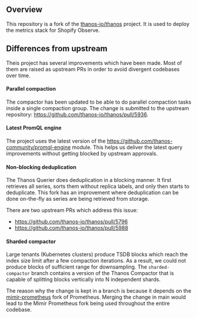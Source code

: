 ## Overview

This repository is a fork of the [thanos-io/thanos](https://github.com/thanos-io/thanos) project. It is used to deploy the metrics stack for Shopify Observe.

## Differences from upstream

Theis project has several improvements which have been made. Most of them are raised as upstream PRs in order to avoid divergent codebases over time.

#### Parallel compaction

The compactor has been updated to be able to do parallel compaction tasks inside a single compaction group. The change is submitted to the upstream repository: https://github.com/thanos-io/thanos/pull/5936.

#### Latest PromQL engine

The project uses the latest version of the https://github.com/thanos-community/promql-engine module. This helps us deliver the latest query improvements without getting blocked by upstream approvals.

#### Non-blocking deduplication

The Thanos Querier does deduplication in a blocking manner. It first retrieves all series, sorts them without replica labels, and only then starts to deduplicate. This fork has an improvement where deduplication can be done on-the-fly as series are being retrieved from storage.

There are two upstream PRs which address this issue:
* https://github.com/thanos-io/thanos/pull/5796
* https://github.com/thanos-io/thanos/pull/5988

#### Sharded compactor

Large tenants (Kubernetes clusters) produce TSDB blocks which reach the index size limit after a few compaction iterations. As a result, we could not produce blocks of sufficient range for downsampling. The `sharded-compactor` branch contains a version of the Thanos Compactor that is capable of splitting blocks vertically into N independent shards.

The reason why the change is kept in a branch is because it depends on the [mimir-prometheus](https://github.com/grafana/mimir-prometheus) fork of Prometheus. Merging the change in main would lead to the Mimir Prometheus fork being used throughout the entire codebase.
